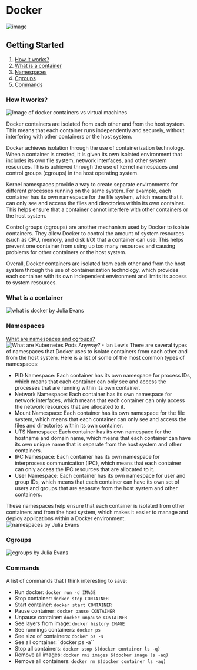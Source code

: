 # Docker

![image](https://user-images.githubusercontent.com/43411893/231831896-8e783dd2-4f17-44b2-a16a-f2fb6f0e4818.png)

## Getting Started

1. [How it works?](#how-it-works)
2. [What is a container](#what-is-a-container)
3. [Namespaces](#namespaces)
4. [Cgroups](#cgroups)
5. [Commands](#commands)

### How it works?

![Image of docker containers vs virtual machines](https://i.ytimg.com/vi/TvnZTi_gaNc/maxresdefault.jpg)

Docker containers are isolated from each other and from the host system. This means that each container runs independently and securely, without interfering with other containers or the host system.

Docker achieves isolation through the use of containerization technology. When a container is created, it is given its own isolated environment that includes its own file system, network interfaces, and other system resources. This is achieved through the use of kernel namespaces and control groups (cgroups) in the host operating system.

Kernel namespaces provide a way to create separate environments for different processes running on the same system. For example, each container has its own namespace for the file system, which means that it can only see and access the files and directories within its own container. This helps ensure that a container cannot interfere with other containers or the host system.

Control groups (cgroups) are another mechanism used by Docker to isolate containers. They allow Docker to control the amount of system resources (such as CPU, memory, and disk I/O) that a container can use. This helps prevent one container from using up too many resources and causing problems for other containers or the host system.

Overall, Docker containers are isolated from each other and from the host system through the use of containerization technology, which provides each container with its own independent environment and limits its access to system resources.


### What is a container

![what is docker by Julia Evans](https://pbs.twimg.com/media/EQGomZFWoAYIU3T.jpg:large)


### Namespaces

[What are namespaces and cgroups?](https://www.nginx.com/blog/what-are-namespaces-cgroups-how-do-they-work/)
![What are Kubernetes Pods Anyway? - Ian Lewis](https://user-images.githubusercontent.com/43411893/231826766-07690225-4902-4a70-8f40-5009850ff6c9.png)
There are several types of namespaces that Docker uses to isolate containers from each other and from the host system. Here is a list of some of the most common types of namespaces:
-   PID Namespace: Each container has its own namespace for process IDs, which means that each container can only see and access the processes that are running within its own container.
-   Network Namespace: Each container has its own namespace for network interfaces, which means that each container can only access the network resources that are allocated to it.
-   Mount Namespace: Each container has its own namespace for the file system, which means that each container can only see and access the files and directories within its own container.
-   UTS Namespace: Each container has its own namespace for the hostname and domain name, which means that each container can have its own unique name that is separate from the host system and other containers.
-   IPC Namespace: Each container has its own namespace for interprocess communication (IPC), which means that each container can only access the IPC resources that are allocated to it.
-   User Namespace: Each container has its own namespace for user and group IDs, which means that each container can have its own set of users and groups that are separate from the host system and other containers.

These namespaces help ensure that each container is isolated from other containers and from the host system, which makes it easier to manage and deploy applications within a Docker environment.
![namespaces by Julia Evans](https://pbs.twimg.com/media/EJgR3NeXYAAFMaj.jpg:large)

### Cgroups

![cgroups by Julia Evans](https://pbs.twimg.com/media/ENo1dPRWsAA1CQE.jpg:large)

### Commands

A list of commands that I think interesting to save:
  
- Run docker: `docker run -d IMAGE`
- Stop container: `docker stop CONTAINER`
- Start container: `docker start CONTAINER`
- Pause container: `docker pause CONTAINER`
- Unpause container: `docker unpause CONTAINER`
- See layers from image: `docker history IMAGE`
- See runnings containers: `docker ps`
- See size of containers: `docker ps -s`
- See all container: `docker ps -a``
- Stop all containers: `docker stop $(docker container ls -q)`
- Remove all images: `docker rmi images $(docker image ls -aq)`
- Remove all containers: `docker rm $(docker container ls -aq)`
